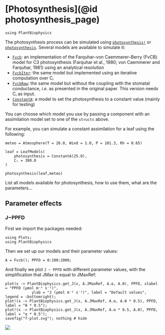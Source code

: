 # [Photosynthesis](@id photosynthesis_page)

```@setup usepkg
using PlantBiophysics
```

The photosynthesis process can be simulated using [`photosynthesis!`](@ref) or [`photosynthesis`](@ref). Several models are available to simulate it:

- [`Fvcb`](@ref): an implementation of the Farquhar–von Caemmerer–Berry (FvCB) model for C3 photosynthesis (Farquhar et al., 1980; von Caemmerer and Farquhar, 1981) using an analytical resolution
- [`FvcbIter`](@ref): the same model but implemented using an iterative computation over Cᵢ
- [`FvcbRaw`](@ref): the same model but without the coupling with the stomatal conductance, *i.e.* as presented in the original paper. This version needs Cᵢ as input.
- [`ConstantA`](@ref): a model to set the photosynthesis to a constant value (mainly for testing)

You can choose which model you use by passing a component with an assimilation model set to one of the `structs` above.

For example, you can simulate a constant assimilation for a leaf using the following:

```@example usepkg
meteo = Atmosphere(T = 20.0, Wind = 1.0, P = 101.3, Rh = 0.65)

leaf = LeafModels(
    photosynthesis = ConstantA(25.0),
    Cₛ = 380.0
)

photosynthesis(leaf,meteo)
```

List all models available for photosynthesis, how to use them, what are the parameters...

## Parameter effects

### J~PPFD

First we import the packages needed:

```@example 1
using Plots;
using PlantBiophysics
```

Then we set up our models and their parameter values:

```@example 1
A = Fvcb(); PPFD = 0:100:2000;
```

And finally we plot `J ~ PPFD` with different parameter values, with the simplification that JMax is equal to JMaxRef:

```@example 1
plot(x -> PlantBiophysics.get_J(x, A.JMaxRef, A.α, A.θ), PPFD, xlabel = "PPFD (μmol m⁻² s⁻¹)",
            ylab = "J (μmol m⁻² s⁻¹)", label = "Default values", legend = :bottomright);
plot!(x -> PlantBiophysics.get_J(x, A.JMaxRef, A.α, A.θ * 0.5), PPFD, label = "θ * 0.5");
plot!(x -> PlantBiophysics.get_J(x, A.JMaxRef, A.α * 0.5, A.θ), PPFD, label = "α * 0.5");
savefig("f-plot.svg"); nothing # hide
```

![](f-plot.svg)
